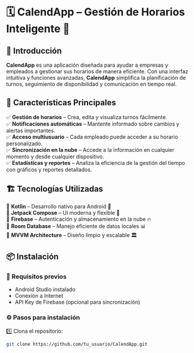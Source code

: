 # 🗓️ CalendApp – Gestión de Horarios Inteligente 📅

## 🚀 Introducción
**CalendApp** es una aplicación diseñada para ayudar a empresas y empleados a gestionar sus horarios de manera eficiente. Con una interfaz intuitiva y funciones avanzadas, **CalendApp** simplifica la planificación de turnos, seguimiento de disponibilidad y comunicación en tiempo real.

## 🎯 Características Principales
✅ **Gestión de horarios** – Crea, edita y visualiza turnos fácilmente.  
✅ **Notificaciones automáticas** – Mantente informado sobre cambios y alertas importantes.  
✅ **Acceso multiusuario** – Cada empleado puede acceder a su horario personalizado.  
✅ **Sincronización en la nube** – Accede a la información en cualquier momento y desde cualquier dispositivo.  
✅ **Estadísticas y reportes** – Analiza la eficiencia de la gestión del tiempo con gráficos y reportes detallados.  

## 🏗️ Tecnologías Utilizadas
🔹 **Kotlin** – Desarrollo nativo para Android 📱  
🔹 **Jetpack Compose** – UI moderna y flexible 🎨  
🔹 **Firebase** – Autenticación y almacenamiento en la nube 🔥  
🔹 **Room Database** – Manejo eficiente de datos locales 📊  
🔹 **MVVM Architecture** – Diseño limpio y escalable 🏛️  

## 📦 Instalación
### 🚀 Requisitos previos
- Android Studio instalado
- Conexión a Internet
- API Key de Firebase (opcional para sincronización)

### ⚙️ Pasos para instalación
1️⃣ Clona el repositorio:
```bash
git clone https://github.com/tu_usuario/CalendApp.git

